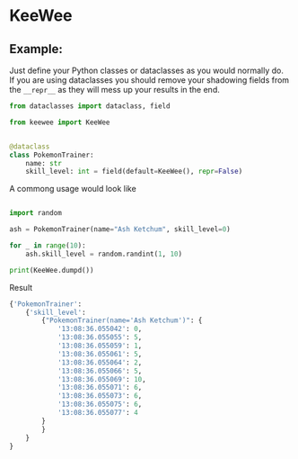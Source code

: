 # KeeWee

## Example:

Just define your Python classes or dataclasses as you would normally do.  
If you are using dataclasses you should remove your shadowing fields from
the `__repr__` as they will mess up your results in the end.

```python
from dataclasses import dataclass, field

from keewee import KeeWee


@dataclass
class PokemonTrainer:
    name: str
    skill_level: int = field(default=KeeWee(), repr=False)
```

A commong usage would look like

```python

import random

ash = PokemonTrainer(name="Ash Ketchum", skill_level=0)

for _ in range(10):
    ash.skill_level = random.randint(1, 10)

print(KeeWee.dumpd())
```

Result

```python
{'PokemonTrainer':
    {'skill_level':
        {"PokemonTrainer(name='Ash Ketchum')": {
            '13:08:36.055042': 0,
            '13:08:36.055055': 5,
            '13:08:36.055059': 1,
            '13:08:36.055061': 5,
            '13:08:36.055064': 2,
            '13:08:36.055066': 5,
            '13:08:36.055069': 10,
            '13:08:36.055071': 6,
            '13:08:36.055073': 6,
            '13:08:36.055075': 6,
            '13:08:36.055077': 4
        }
        }
    }
}
```